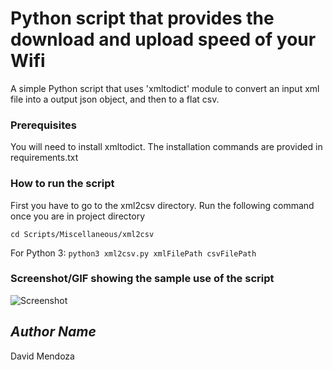 # Python script that provides the download and upload speed of your Wifi
A simple Python script that uses 'xmltodict' module to convert an input xml file into a output json object, and then to a flat csv.

### Prerequisites
You will need to install xmltodict. 
The installation commands are provided in requirements.txt

### How to run the script
First you have to go to the xml2csv directory. Run the following command once you are in project directory

```cd Scripts/Miscellaneous/xml2csv```

For Python 3: ```python3 xml2csv.py xmlFilePath csvFilePath```

### Screenshot/GIF showing the sample use of the script
![Screenshot](Screenshot.png)

## *Author Name*
David Mendoza